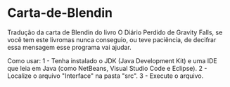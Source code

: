 # Carta-de-Blendin
Tradução da carta de Blendin do livro O Diário Perdido de Gravity Falls, se você tem este livromas nunca conseguio, ou teve paciência, de decifrar essa mensagem esse programa vai ajudar.

Como usar:
1 - Tenha instalado o JDK (Java Development Kit) e uma IDE que leia em Java (como NetBeans, Visual Studio Code e Eclipse).
2 - Localize o arquivo "Interface" na pasta "src".
3 - Execute o arquivo.
